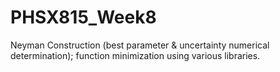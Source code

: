 # PHSX815_Week8

Neyman Construction (best parameter & uncertainty numerical determination); function minimization using various libraries.
